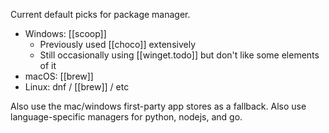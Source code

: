 Current default picks for package manager.
- Windows: [[scoop]]
    - Previously used [[choco]] extensively
    - Still occasionally using [[winget.todo]] but don't like some elements of it
- macOS: [[brew]]
- Linux: dnf / [[brew]] / etc

Also use the mac/windows first-party app stores as a fallback.
Also use language-specific managers for python, nodejs, and go.
